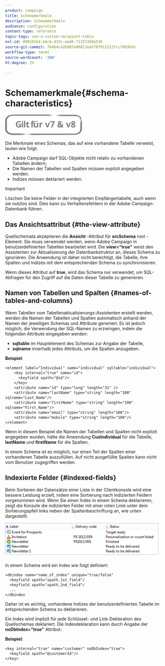 ```yaml
---
product: campaign
title: Schemamerkmale
description: Schemamerkmale
audience: configuration
content-type: reference
topic-tags: use-a-custom-recipient-table
exl-id: 099161b4-b4cb-433c-aed6-71157269a536
source-git-commit: fb4b4c42b907e86813ea570f912312fccf893bfe
workflow-type: tm+mt
source-wordcount: '380'
ht-degree: 2%

---
```


# Schemamerkmale{#schema-characteristics}

![](../../assets/common.svg)

Die Merkmale eines Schemas, das auf eine vorhandene Tabelle verweist, lauten wie folgt:

* Adobe Campaign darf SQL-Objekte nicht relativ zu vorhandenen Tabellen ändern;
* Die Namen der Tabellen und Spalten müssen explizit angegeben werden.
* Indizes müssen deklariert werden.

>[!IMPORTANT]
>
>Löschen Sie keine Felder in der integrierten Empfängertabelle, auch wenn sie nutzlos sind. Dies kann zu Verhaltensfehlern in der Adobe Campaign-Datenbank führen.

## Das Ansichtsattribut {#the-view-attribute}

Quellschemata akzeptieren die **Ansicht** -Attribut für **srcSchema** root -Element. Sie muss verwendet werden, wenn Adobe Campaign in benutzerdefinierten Tabellen bearbeitet wird. Die **view=&quot;true&quot;** weist den Assistenten zur Aktualisierung der Datenbankstruktur an, dieses Schema zu ignorieren. Die Anwendung ist daher nicht berechtigt, die Tabelle, ihre Spalten und Indizes mit dem entsprechenden Schema zu synchronisieren.

Wenn dieses Attribut auf **true**, wird das Schema nur verwendet, um SQL-Abfragen für den Zugriff auf die Daten dieser Tabelle zu generieren.

## Namen von Tabellen und Spalten {#names-of-tables-and-columns}

Wenn Tabellen vom Tabellenaktualisierungs-Assistenten erstellt werden, werden die Namen der Tabellen und Spalten automatisch anhand der Namen der jeweiligen Schemas und Attribute generiert. Es ist jedoch möglich, die Verwendung der SQL-Namen zu erzwingen, indem die folgenden Attribute eingegeben werden:

* **sqltable** im Hauptelement des Schemas zur Angabe der Tabelle,
* **sqlname** innerhalb jedes Attributs, um die Spalten anzugeben.

**Beispiel**:

```
<element label="Individual" name="individual" sqltable="individual">
    <key internal="true" name="id">
      <keyfield xpath="@id"/>
    </key> 
    <attribute name="id" type="long" length="32" />
    <attribute name="lastName" type="string" length="100" sqlname="Last_Name"/>
    <attribute name="firstName" type="string" length="100" sqlname="First_Name"/>
    <attribute name="email" type="string" length="100"/>
    <attribute name="mobile" type="string" length="100"/>
</element>
```

Wenn in diesem Beispiel die Namen der Tabellen und Spalten nicht explizit angegeben wurden, hätte die Anwendung **CusIndividual** für die Tabelle, **lastName** und **firstName** für die Spalten.

In einem Schema ist es möglich, nur einen Teil der Spalten einer vorhandenen Tabelle auszufüllen. Auf nicht ausgefüllte Spalten kann nicht vom Benutzer zugegriffen werden.

## Indexierte Felder {#indexed-fields}

Beim Sortieren der Datensätze einer Liste in der Clientkonsole wird eine bessere Leistung erzielt, indem eine Sortierung nach indizierten Feldern vorgenommen wird. Wenn Sie einen Index in einem Schema deklarieren, zeigt die Konsole die indizierten Felder mit einer roten Linie unter dem Sortierungspfeil links neben der Spaltenbeschriftung an, wie unten dargestellt:

![](assets/s_ncs_integration_mapping_index.png)

In einem Schema wird ein Index wie folgt definiert:

```
<dbindex name="name_of_index" unique="true/false"
  <keyfield xpath="xpath_1st_field"/
  <keyfield xpath="xpath_2nd_field"/
  ...
</dbindex
```

Daher ist es wichtig, vorhandene Indizes der benutzerdefinierten Tabelle im entsprechenden Schema zu deklarieren.

Ein Index wird implizit für jede Schlüssel- und Link-Deklaration des Quellschemas deklariert. Die Indexdeklaration kann durch Angabe der **noDbIndex=&quot;true&quot;** Attribut:

**Beispiel**:

```
<key internal="true" name="customer" noDbIndex="true">
  <keyfield xpath="@customerId"/>
</key>
```
